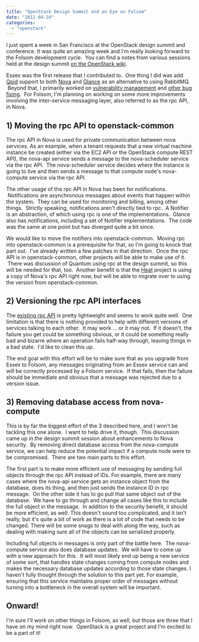 ```yaml
---
title: "OpenStack Design Summit and an Eye on Folsom"
date: "2012-04-24"
categories: 
  - "openstack"
---
```


I just spent a week in San Francisco at the OpenStack design summit and conference. It was quite an amazing week and I'm really looking forward to the Folsom development cycle.  You can find a notes from various sessions held at the design summit [on the OpenStack wiki](http://wiki.openstack.org/FolsomSummitEtherpads).

Essex was the first release that I contributed to.  One thing I did was add [Qpid](http://qpid.apache.org) support to both [Nova](https://github.com/openstack/nova/blob/master/nova/rpc/impl_qpid.py) and [Glance](https://github.com/openstack/glance/blob/master/glance/notifier/notify_qpid.py) as an alternative to using RabbitMQ.  Beyond that, I primarily worked on [vulnerability management](http://openstack.org/projects/openstack-security/) and [other bug fixing](https://launchpad.net/nova/essex/2012.1).  For Folsom, I'm planning on working on some more improvements involving the inter-service messaging layer, also referred to as the rpc API, in Nova.

## 1) Moving the rpc API to openstack-common

The rpc API in Nova is used for private communication between nova services. As an example, when a tenant requests that a new virtual machine instance be created (either via the EC2 API or the OpenStack compute REST API), the nova-api service sends a message to the nova-scheduler service via the rpc API.  The nova-scheduler service decides where the instance is going to live and then sends a message to that compute node's nova-compute service via the rpc API.

The other usage of the rpc API in Nova has been for notifications.  Notifications are asynchronous messages about events that happen within the system.  They can be used for monitoring and billing, among other things.  Strictly speaking, notifications aren't directly tied to rpc.  A Notifier is an abstraction, of which using rpc is one of the implementations.  Glance also has notifications, including a set of Notifier implementations.  The code was the same at one point but has diverged quite a bit since.

We would like to move the notifiers into openstack-common.  Moving rpc into openstack-common is a prerequisite for that, so I'm going to knock that part out.  I've already written a few patches in that direction.  Once the rpc API is in openstack-common, other projects will be able to make use of it.  There was discussion of Quantum using rpc at the design summit, so this will be needed for that, too.  Another benefit is that the [Heat](http://heat-api.org) project is using a copy of Nova's rpc API right now, but will be able to migrate over to using the version from openstack-common.

## 2) Versioning the rpc API interfaces

The [existing rpc API](https://github.com/openstack/nova/blob/master/nova/rpc/__init__.py) is pretty lightweight and seems to work quite well.  One limitation is that there is nothing provided to help with different versions of services talking to each other.  It may work ... or it may not.  If it doesn't, the failure you get could be something obvious, or it could be something really bad and bizarre where an operation fails half-way through, leaving things in a bad state.  I'd like to clean this up.

The end goal with this effort will be to make sure that as you upgrade from Essex to Folsom, any messages originating from an Essex service can and will be correctly processed by a Folsom service.  If that fails, then the failure should be immediate and obvious that a message was rejected due to a version issue.

## 3) Removing database access from nova-compute

This is by far the biggest effort of the 3 described here, and I won't be tackling this one alone.  I want to help drive it, though.  This discussion came up in the design summit session about enhancements to Nova security.  By removing direct database access from the nova-compute service, we can help reduce the potential impact if a compute node were to be compromised.  There are two main parts to this effort.

The first part is to make more efficient use of messaging by sending full objects through the rpc API instead of IDs. For example, there are many cases where the nova-api service gets an instance object from the database, does its thing, and then just sends the instance ID in rpc message.  On the other side it has to go pull that same object out of the database.  We have to go through and change all cases like this to include the full object in the message.  In addition to the security benefit, it should be more efficient, as well. This doesn't sound too complicated, and it isn't really, but it's quite a bit of work as there is a lot of code that needs to be changed. There will be some snags to deal with along the way, such as dealing with making sure all of the objects can be serialized properly.

Including full objects in messages is only part of the battle here.  The nova-compute service also does database updates.  We will have to come up with a new approach for this.  It will most likely end up being a new service of some sort, that handles state changes coming from compute nodes and makes the necessary database updates according to those state changes. I haven't fully thought through the solution to this part yet. For example, ensuring that this service maintains proper order of messages without turning into a bottleneck in the overall system will be important.

## Onward!

I'm sure I'll work on other things in Folsom, as well, but those are three that I have on my mind right now.  OpenStack is a great project and I'm excited to be a part of it!
